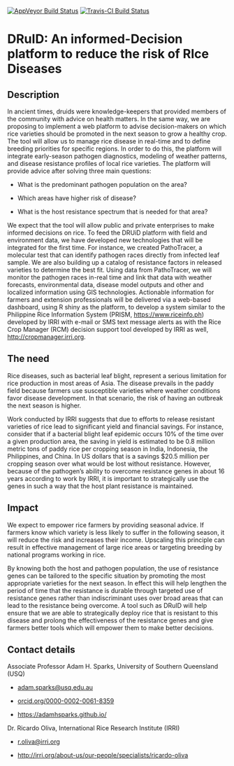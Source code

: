 
[![AppVeyor Build Status](https://ci.appveyor.com/api/projects/status/github/phytopathology/DRuID?branch=master&svg=true)](https://ci.appveyor.com/project/phytopathology/DRuID)
[![Travis-CI Build Status](https://travis-ci.org/phytopathology/DRuID.svg?branch=master)](https://travis-ci.org/phytopathology/DRuID)

# DRuID: An informed-Decision platform to reduce the risk of RIce Diseases 

## Description

In ancient times, druids were knowledge-keepers that provided members of the community with advice on health matters. In the same way, we are proposing to implement a web platform to advise decision-makers on which rice varieties should be promoted in the next season to grow a healthy crop. The tool will allow us to manage rice disease in real-time and to define breeding priorities for specific regions. In order to do this, the platform will integrate early-season pathogen diagnostics, modeling of weather patterns, and disease resistance profiles of local rice varieties. The platform will provide advice after solving three main questions:

- What is the predominant pathogen population on the area?

- Which areas have higher risk of disease?

- What is the host resistance spectrum that is needed for that area?

We expect that the tool will allow public and private enterprises to make informed decisions on rice. To feed the DRUiD platform with field and environment data, we have developed new technologies that will be integrated for the first time. For instance, we created PathoTracer, a molecular test that can identify pathogen races directly from infected leaf sample. We are also building up a catalog of resistance factors in released varieties to determine the best fit. Using data from PathoTracer, we will monitor the pathogen races in-real time and link that data with weather forecasts, environmental data, disease model outputs and other and localized information using GIS technologies. Actionable information for farmers and extension professionals will be delivered via a web-based dashboard, using R shiny as the platform, to develop a system similar to the Philippine Rice Information System (PRISM, <https://www.riceinfo.ph>) developed by IRRI with e-mail or SMS text message alerts as with the Rice Crop Manager (RCM) decision support tool developed by IRRI as well, <http://cropmanager.irri.org>.

## The need

Rice diseases, such as bacterial leaf blight, represent a serious limitation for rice production in most areas of Asia. The disease prevails in the paddy field because farmers use susceptible varieties where weather conditions favor disease development. In that scenario, the risk of having an outbreak the next season is higher.

Work conducted by IRRI suggests that due to efforts to release resistant varieties of rice lead to significant yield and financial savings. For instance, consider that if a bacterial blight leaf epidemic occurs 10% of the time over a given production area, the saving in yield is estimated to be 0.8 million metric tons of paddy rice per cropping season in India, Indonesia, the Philippines, and China. In US dollars that is a savings $20.5 million per cropping season over what would be lost without resistance. However, because of the pathogen’s ability to overcome resistance genes in about 16 years according to work by IRRI, it is important to strategically use the genes in such a way that the host plant resistance is maintained. 

## Impact

We expect to empower rice farmers by providing seasonal advice. If farmers know which variety is less likely to suffer in the following season, it will reduce the risk and increases their income. Upscaling this principle can result in effective management of large rice areas or targeting breeding by national programs working in rice.

By knowing both the host and pathogen population, the use of resistance genes can be tailored to the specific situation by promoting the most appropriate varieties for the next season. In effect this will help lengthen the period of time that the resistance is durable through targeted use of resistance genes rather than indiscriminant uses over broad areas that can lead to the resistance being overcome. A tool such as DRuID will help ensure that we are able to strategically deploy rice that is resistant to this disease and prolong the effectiveness of the resistance genes and give farmers better tools which will empower them to make better decisions.

## Contact details

Associate Professor Adam H. Sparks, University of Southern Queensland (USQ)

  - [adam.sparks@usq.edu.au](mailto::adam.sparks@usq.edu.au)
  
  - [orcid.org/0000-0002-0061-8359](https://orcid.org/0000-0002-0061-8359)
  
  - <https://adamhsparks.github.io/>

Dr. Ricardo Oliva, International Rice Research Institute (IRRI)
  
  - [r.oliva@irri.org](mailto::r.oliva@irri.org)
  
  - <http://irri.org/about-us/our-people/specialists/ricardo-oliva>
